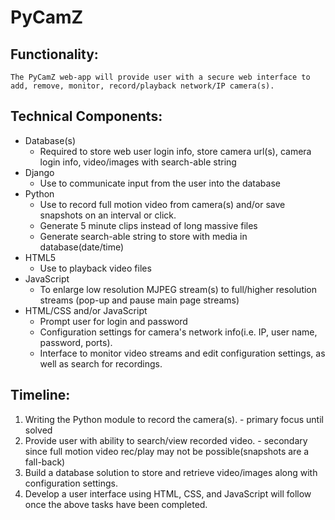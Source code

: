 # PyCamZ

## Functionality:
    The PyCamZ web-app will provide user with a secure web interface to
    add, remove, monitor, record/playback network/IP camera(s).

## Technical Components:
+ Database(s)
  * Required to store web user login info, store camera url(s), camera login info, video/images with search-able string
+ Django
  * Use to communicate input from the user into the database
+ Python
  * Use to record full motion video from camera(s) and/or save snapshots on an interval or click.
  * Generate 5 minute clips instead of long massive files
  * Generate search-able string to store with media in database(date/time)
+ HTML5
  * Use to playback video files
+ JavaScript
  * To enlarge low resolution MJPEG stream(s) to full/higher resolution streams (pop-up and pause main page streams)
+ HTML/CSS and/or JavaScript
  * Prompt user for login and password
  * Configuration settings for camera's network info(i.e. IP, user name, password, ports).
  * Interface to monitor video streams and edit configuration settings, as well as search for recordings.

## Timeline:
1. Writing the Python module to record the camera(s). - primary focus until solved
1. Provide user with ability to search/view recorded video. - secondary since full motion video rec/play may not be possible(snapshots are a fall-back)
1. Build a database solution to store and retrieve video/images along with configuration settings.
1. Develop a user interface using HTML, CSS, and JavaScript will follow once the above tasks have been completed.
